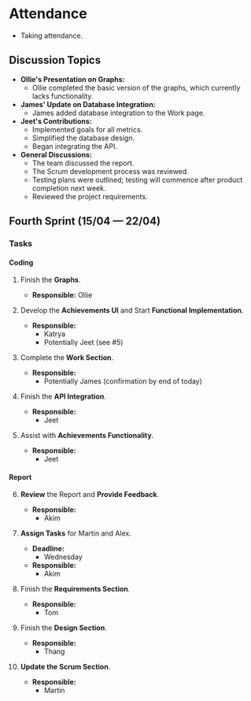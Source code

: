# Attendance
- Taking attendance.

## Discussion Topics
- **Ollie's Presentation on Graphs:**
    - Ollie completed the basic version of the graphs, which currently lacks functionality.
- **James' Update on Database Integration:**
    - James added database integration to the Work page.
- **Jeet's Contributions:**
    - Implemented goals for all metrics.
    - Simplified the database design.
    - Began integrating the API.
- **General Discussions:**
    - The team discussed the report.
    - The Scrum development process was reviewed.
    - Testing plans were outlined; testing will commence after product completion next week.
    - Reviewed the project requirements.

## Fourth Sprint (15/04 — 22/04)
### Tasks
#### Coding

1. Finish the **Graphs**.
    - **Responsible:** Ollie

2. Develop the **Achievements UI** and Start **Functional Implementation**.
    - **Responsible:** 
        - Katrya
        - Potentially Jeet (see #5)

3. Complete the **Work Section**.
    - **Responsible:** 
        - Potentially James (confirmation by end of today)

4. Finish the **API Integration**.
    - **Responsible:** 
        - Jeet

5. Assist with **Achievements Functionality**.
    - **Responsible:** 
        - Jeet

#### Report

6. **Review** the Report and **Provide Feedback**.
    - **Responsible:** 
        - Akim

7. **Assign Tasks** for Martin and Alex.
    - **Deadline:** 
        - Wednesday
    - **Responsible:** 
        - Akim

8. Finish the **Requirements Section**.
    - **Responsible:** 
        - Tom

9. Finish the **Design Section**.
    - **Responsible:** 
        - Thang

10. **Update the Scrum Section**.
    - **Responsible:** 
        - Martin

